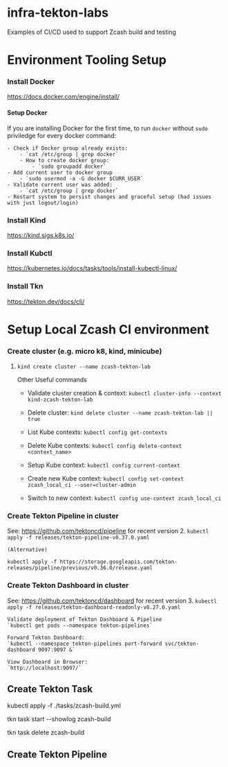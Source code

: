 # infra-tekton-labs
Examples of CI/CD used to support Zcash build and testing

# Environment Tooling Setup
### Install Docker
https://docs.docker.com/engine/install/ 

#### Setup Docker 
If you are installing Docker for the first time, to run `docker` without `sudo` priviledge for every docker command:

    - Check if Docker group already exists:
        - `cat /etc/group | grep docker`
        - How to create docker group:
            - `sudo groupadd docker`
    - Add current user to docker group
        - `sudo usermod -a -G docker $CURR_USER`
    - Validate current user was added:
        - `cat /etc/group | grep docker`
    - Restart system to persist changes and graceful setup (had issues with just logout/login)

### Install Kind
https://kind.sigs.k8s.io/

### Install Kubctl
https://kubernetes.io/docs/tasks/tools/install-kubectl-linux/ 

### Install Tkn
https://tekton.dev/docs/cli/

# Setup Local Zcash CI environment

### Create cluster (e.g. micro k8, kind, minicube)
1. `kind create cluster --name zcash-tekton-lab`

    Other Useful commands
    - Validate cluster creation & context: `kubectl cluster-info --context kind-zcash-tekton-lab`

    - Delete cluster: `kind delete cluster --name zcash-tekton-lab || true`

    - List Kube contexts: `kubectl config get-contexts`

    - Delete Kube contexts: `kubectl config delete-context <context_name>`

    - Setup Kube context: `kubectl config current-context`

    - Create new Kube context: `kubectl config set-context zcash_local_ci --user=cluster-admin`

    - Switch to new context: `kubectl config use-context zcash_local_ci`

### Create Tekton Pipeline in cluster
See: https://github.com/tektoncd/pipeline for recent version
2. `kubectl apply -f releases/tekton-pipeline-v0.37.0.yaml`
    
    (Alternative)
   `kubectl apply -f https://storage.googleapis.com/tekton-releases/pipeline/previous/v0.36.0/release.yaml`

### Create Tekton Dashboard in cluster
See: https://github.com/tektoncd/dashboard for recent version
3. `kubectl apply -f releases/tekton-dashboard-readonly-v0.27.0.yaml`

    Validate deployment of Tekton Dashboard & Pipeline
    `kubectl get pods --namespace tekton-pipelines`

    Forward Tekton Dashboard:
    `kubectl --namespace tekton-pipelines port-forward svc/tekton-dashboard 9097:9097 &`

    View Dashboard in Browser:
    `http://localhost:9097/`

## Create Tekton Task
kubectl apply -f ./tasks/zcash-build.yml

tkn task start --showlog zcash-build

tkn task delete zcash-build

## Create Tekton Pipeline
